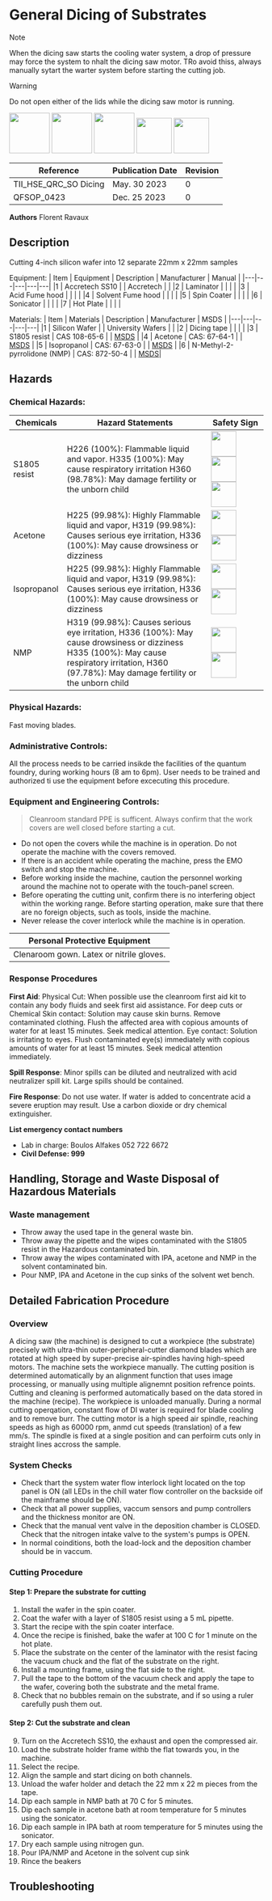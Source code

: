 # General Dicing of Substrates
> [!NOTE]
> When the dicing saw starts the cooling water system, a drop of pressure may force the system to nhalt the dicing saw motor. TRo avoid thiss, always manually sytart the warter system before starting the cutting job.

> [!WARNING]
> Do not open either of the lids while the dicing saw motor is running.

<img src ="https://pubchem.ncbi.nlm.nih.gov/images/ghs/GHS02.svg" width=80> <img src ="https://pubchem.ncbi.nlm.nih.gov/images/ghs/GHS07.svg" width=80> <img src ="https://pubchem.ncbi.nlm.nih.gov/images/ghs/GHS08.svg" width=80> <img src ="https://upload.wikimedia.org/wikipedia/commons/thumb/8/80/ISO_7010_M016.svg/120px-ISO_7010_M016.svg.png" width=70> <img src ="https://upload.wikimedia.org/wikipedia/commons/thumb/0/01/ISO_7010_M004.svg/265px-ISO_7010_M004.svg.png?20220405120016" width=70>



| Reference | Publication Date | Revision |
|----|----|----|
|TII_HSE_QRC_SO Dicing | May. 30 2023 | 0 |
|QFSOP_0423 | Dec. 25 2023 | 0 |

**Authors**
Florent Ravaux

##   Description
Cutting 4-inch silicon wafer into 12 separate 22mm x 22mm samples 

Equipment:
| Item |  Equipment | Description | Manufacturer | Manual |
|---|---|---|---|---|
|1 | Accretech SS10   | | Accretech | |
|2 | Laminator   | | | |
|3 | Acid Fume hood   | | | |
|4 | Solvent Fume hood   | | | |
|5 | Spin Coater   | | | |
|6 | Sonicator   | | | |
|7 | Hot Plate   | | | |

Materials:
| Item |  Materials | Description | Manufacturer | MSDS |
|---|---|---|---|---|
|1 | Silicon Wafer   | | University Wafers | |
|2 | Dicing tape    | | | |
|3 | S1805 resist   | CAS 108-65-6  | | [MSDS](https://pubchem.ncbi.nlm.nih.gov/compound/2-Methoxypropyl-acetate) |
|4 | Acetone    | CAS: 67-64-1 | | [MSDS](https://pubchem.ncbi.nlm.nih.gov/compound/180#datasheet=LCSS) |
|5 | Isopropanol   | CAS: 67-63-0 | | [MSDS](https://pubchem.ncbi.nlm.nih.gov/compound/3776#datasheet=LCSS) |
|6 | N-Methyl-2-pyrrolidone (NMP) | CAS: 872-50-4 | | [MSDS](https://pubchem.ncbi.nlm.nih.gov/compound/13387#datasheet=LCSS)|

 
##   Hazards
### Chemical Hazards:
|Chemicals|**Hazard Statements**| Safety Sign |
|---|---|---|
| S1805 resist | H226 (100%): Flammable liquid and vapor. H335 (100%): May cause respiratory irritation H360 (98.78%): May damage fertility or the unborn child | <img src ="https://pubchem.ncbi.nlm.nih.gov/images/ghs/GHS02.svg" width=50> <img src ="https://pubchem.ncbi.nlm.nih.gov/images/ghs/GHS07.svg" width=50> <img src ="https://pubchem.ncbi.nlm.nih.gov/images/ghs/GHS08.svg" width=50> | 
| Acetone | H225 (99.98%): Highly Flammable liquid and vapor, H319 (99.98%): Causes serious eye irritation, H336 (100%): May cause drowsiness or dizziness | <img src ="https://pubchem.ncbi.nlm.nih.gov/images/ghs/GHS02.svg" width=50> <img src ="https://pubchem.ncbi.nlm.nih.gov/images/ghs/GHS07.svg" width=50> |
| Isopropanol | H225 (99.98%): Highly Flammable liquid and vapor, H319 (99.98%): Causes serious eye irritation, H336 (100%): May cause drowsiness or dizziness | <img src ="https://pubchem.ncbi.nlm.nih.gov/images/ghs/GHS02.svg" width=50> <img src ="https://pubchem.ncbi.nlm.nih.gov/images/ghs/GHS07.svg" width=50> |
| NMP | H319 (99.98%): Causes serious eye irritation, H336 (100%): May cause drowsiness or dizziness H335 (100%): May cause respiratory irritation, H360 (97.78%): May damage fertility or the unborn child | <img src ="https://pubchem.ncbi.nlm.nih.gov/images/ghs/GHS08.svg" width=50> <img src ="https://pubchem.ncbi.nlm.nih.gov/images/ghs/GHS07.svg" width=50> <img width=300> |

### Physical Hazards:
Fast moving blades. 

### Administrative Controls:
All the process needs to be carried insikde the facilities of the quantum foundry, during working hours (8 am to 6pm).
User needs to be trained and authorized ti use the equipment before excecuting this procedure.

### Equipment and Engineering Controls:
> Cleanroom standard PPE is sufficent.
> Always confirm that the work covers are well closed before starting a cut.
- Do not open the covers while the machine is in operation. Do not operate the machine with the covers removed.
- If there is an accident while operating the machine, press the EMO switch and stop the machine.
- Before working inside the machine, caution the personnel working around the machine not to operate with the touch-panel screen.
- Before operating the cutting unit, confirm there is no interfering object within the working range. Before starting operation, make sure that there are no foreign objects, such as tools, inside the machine.
- Never release the cover interlock while the machine is in operation.

|Personal Protective Equipment |
|---|
| Clenaroom gown. Latex or nitrile gloves.|

### Response Procedures
**First Aid**: 
Physical Cut: When possible use the cleanroom first aid kit to contain any body fluids and seek first aid assistance. For deep cuts or 
Chemical Skin contact: Solution may cause skin burns. Remove contaminated clothing. Flush the affected area with copious amounts of water for at least 15 minutes. Seek medical attention. 
Eye contact: Solution is irritating to eyes. Flush contaminated eye(s) immediately with copious amounts of water for at least 15 minutes. Seek medical attention immediately. 

**Spill Response**:
Minor spills can be diluted and neutralized with acid neutralizer spill kit. Large spills should be contained. 

**Fire Response**:
Do not use water. If water is added to concentrate acid a severe eruption may result. Use a carbon dioxide or dry chemical extinguisher. 

**List emergency contact numbers**
- Lab in charge: Boulos Alfakes 052 722 6672
- **Civil Defense: 999**

## Handling, Storage and Waste Disposal of Hazardous Materials
### Waste management
- Throw away the used tape in the general waste bin. 
- Throw away the pipette and the wipes contaminated with the S1805 resist in the Hazardous contaminated bin. 
- Throw away the wipes contaminated with IPA, acetone and NMP in the solvent contaminated bin. 
- Pour NMP, IPA and Acetone in the cup sinks of the solvent wet bench. 

## Detailed Fabrication Procedure
### Overview
A dicing saw (the machine) is designed to cut a workpiece (the substrate) precisely with ultra-thin outer-peripheral-cutter diamond blades which are rotated at high speed by super-precise air-spindles having high-speed motors. The machine sets the workpiece manually. The cutting position is determined 
automatically by an alignment function that uses image processing, or manually using multiple alignemnt position refrence points. Cutting and cleaning is performed automatically based on the data stored in the machine (recipe). The workpiece is unloaded manually.
During a normal cutting operqation, constant flow of DI water is required for blade cooling and to remove burr. The cutting motor is a high speed air spindle, reaching speeds as high as 60000 rpm, anmd cut speeds (translation) of a few mm/s. The spindle is fixed at a single position and can perfoirm cuts only in straight lines accross the sample.


### System Checks
- Check thart the system water flow interlock light located on the top panel is ON (all LEDs in the chill water flow controller on the backside oif the mainframe should be ON).
- Check that all power supplies, vaccum sensors and pump controllers and the thickness monitor are ON.
- Check that the manual vent valve in the deposition chamber is CLOSED. Check that the nitrogen intake valve to the system's pumps is OPEN.
- In normal coinditions, both the load-lock and the deposition chamber should be in vaccum.

### Cutting Procedure
#### Step 1: Prepare the substrate for cutting
1. Install the wafer in the spin coater. 
2. Coat the wafer with a layer of S1805 resist using a 5 mL pipette. 
3. Start the recipe with the spin coater interface. 
4. Once the recipe is finished, bake the wafer at 100 C for 1 minute on the hot plate.
5. Place the substrate on the center of the laminator with the resist facing the vacuum chuck and the flat of the substrate on the right.
6. Install a mounting frame, using the flat side to the right.
7. Pull the tape to the bottom of the vacuum check and apply the tape to the wafer, covering both the substrate and the metal frame.
8. Check that no bubbles remain on the substrate, and if so using a ruler carefully push them out.

#### Step 2: Cut the substrate and clean
9. Turn on the Accretech SS10, the exhaust and open the compressed air. 
10. Load the substrate holder frame withb the flat towards you, in the machine. 
11. Select the recipe.
12. Align the sample and start dicing on both channels. 
13. Unload the wafer holder and detach the 22 mm x 22 m pieces from the tape. 
14. Dip each sample in NMP bath at 70 C for 5 minutes. 
15. Dip each sample in acetone bath at room temperature for 5 minutes using the sonicator. 
16. Dip each sample in IPA bath at room temperature for 5 minutes using the sonicator. 
17. Dry each sample using nitrogen gun. 
18. Pour IPA/NMP and Acetone in the solvent cup sink 
19. Rince the beakers 

## Troubleshooting

